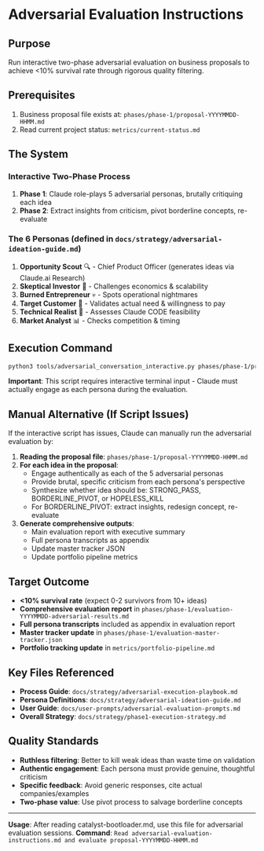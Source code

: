 # Adversarial Evaluation Instructions

## Purpose
Run interactive two-phase adversarial evaluation on business proposals to achieve <10% survival rate through rigorous quality filtering.

## Prerequisites
1. Business proposal file exists at: `phases/phase-1/proposal-YYYYMMDD-HHMM.md`
2. Read current project status: `metrics/current-status.md`

## The System

### Interactive Two-Phase Process
1. **Phase 1**: Claude role-plays 5 adversarial personas, brutally critiquing each idea
2. **Phase 2**: Extract insights from criticism, pivot borderline concepts, re-evaluate

### The 6 Personas (defined in `docs/strategy/adversarial-ideation-guide.md`)
1. **Opportunity Scout** 🔍 - Chief Product Officer (generates ideas via Claude.ai Research)
2. **Skeptical Investor** 🎯 - Challenges economics & scalability
3. **Burned Entrepreneur** 💀 - Spots operational nightmares
4. **Target Customer** 👤 - Validates actual need & willingness to pay
5. **Technical Realist** 🔧 - Assesses Claude CODE feasibility
6. **Market Analyst** 📊 - Checks competition & timing

## Execution Command

```bash
python3 tools/adversarial_conversation_interactive.py phases/phase-1/proposal-YYYYMMDD-HHMM.md
```

**Important**: This script requires interactive terminal input - Claude must actually engage as each persona during the evaluation.

## Manual Alternative (If Script Issues)

If the interactive script has issues, Claude can manually run the adversarial evaluation by:

1. **Reading the proposal file**: `phases/phase-1/proposal-YYYYMMDD-HHMM.md`
2. **For each idea in the proposal**:
   - Engage authentically as each of the 5 adversarial personas
   - Provide brutal, specific criticism from each persona's perspective
   - Synthesize whether idea should be: STRONG_PASS, BORDERLINE_PIVOT, or HOPELESS_KILL
   - For BORDERLINE_PIVOT: extract insights, redesign concept, re-evaluate
3. **Generate comprehensive outputs**:
   - Main evaluation report with executive summary
   - Full persona transcripts as appendix
   - Update master tracker JSON
   - Update portfolio pipeline metrics

## Target Outcome
- **<10% survival rate** (expect 0-2 survivors from 10+ ideas)
- **Comprehensive evaluation report** in `phases/phase-1/evaluation-YYYYMMDD-adversarial-results.md`
- **Full persona transcripts** included as appendix in evaluation report
- **Master tracker update** in `phases/phase-1/evaluation-master-tracker.json`
- **Portfolio tracking update** in `metrics/portfolio-pipeline.md`

## Key Files Referenced
- **Process Guide**: `docs/strategy/adversarial-execution-playbook.md`
- **Persona Definitions**: `docs/strategy/adversarial-ideation-guide.md`
- **User Guide**: `docs/user-prompts/adversarial-evaluation-prompts.md`
- **Overall Strategy**: `docs/strategy/phase1-execution-strategy.md`

## Quality Standards
- **Ruthless filtering**: Better to kill weak ideas than waste time on validation
- **Authentic engagement**: Each persona must provide genuine, thoughtful criticism
- **Specific feedback**: Avoid generic responses, cite actual companies/examples
- **Two-phase value**: Use pivot process to salvage borderline concepts

---

**Usage**: After reading catalyst-bootloader.md, use this file for adversarial evaluation sessions.
**Command**: `Read adversarial-evaluation-instructions.md and evaluate proposal-YYYYMMDD-HHMM.md`